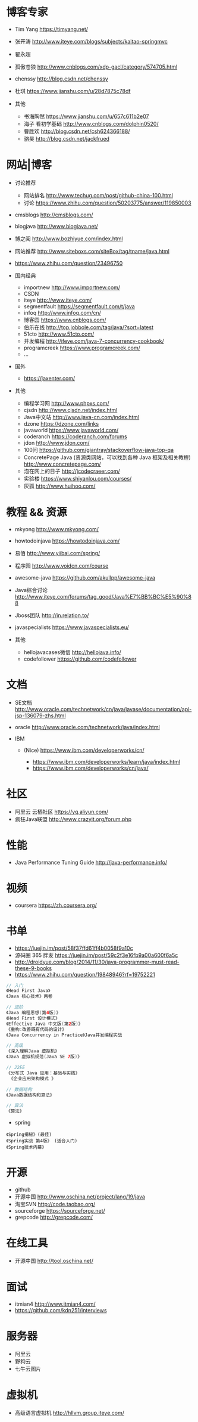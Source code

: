 # 博客专家

- Tim Yang <https://timyang.net/>

- 张开涛 <http://www.iteye.com/blogs/subjects/kaitao-springmvc>

- 翟永超

- 孤傲苍狼 <http://www.cnblogs.com/xdp-gacl/category/574705.html>

- chenssy <http://blog.csdn.net/chenssy>

- 杜琪 <https://www.jianshu.com/u/28d7875c78df>

- 其他

  - 书海陶然 <https://www.jianshu.com/u/657c611b2e07>
  - 海子 看初学基础 <http://www.cnblogs.com/dolphin0520/>
  - 曹胜欢 <http://blog.csdn.net/csh624366188/>
  - 骆昊 <http://blog.csdn.net/jackfrued>

# 网站|博客

- 讨论推荐

  - 网站排名 <http://www.techug.com/post/github-china-100.html>
  - 讨论 <https://www.zhihu.com/question/50203775/answer/119850003>

- cmsblogs <http://cmsblogs.com/>
- blogjava <http://www.blogjava.net/>

- 博之阅 <http://www.bozhiyue.com/index.html>

- 网站推荐 <http://www.siteboxs.com/siteBox/tag/tname/java.html>

- <https://www.zhihu.com/question/23496750>

- 国内经典

  - importnew <http://www.importnew.com/>
  - CSDN
  - iteye <http://www.iteye.com/>
  - segmentfault <https://segmentfault.com/t/java>
  - infoq <http://www.infoq.com/cn/>
  - 博客园 <https://www.cnblogs.com/>
  - 伯乐在线 <http://top.jobbole.com/tag/java/?sort=latest>
  - 51cto <http://www.51cto.com/>
  - 并发编程 <http://ifeve.com/java-7-concurrency-cookbook/>
  - programcreek <https://www.programcreek.com/>
  - ...

- 国外

  - <https://jaxenter.com/>

- 其他

  - 编程学习网 <http://www.phpxs.com/>
  - cjsdn <http://www.cjsdn.net/index.html>
  - Java中文站 <http://www.java-cn.com/index.html>
  - dzone <https://dzone.com/links>
  - javaworld <https://www.javaworld.com/>
  - coderanch <https://coderanch.com/forums>
  - jdon <http://www.jdon.com/>
  - 100问 <https://github.com/giantray/stackoverflow-java-top-qa>
  - ConcretePage Java (资源类网站，可以找到各种 Java 框架及相关教程) <http://www.concretepage.com/>
  - 泡在网上的日子 <http://jcodecraeer.com/>
  - 实验楼 <https://www.shiyanlou.com/courses/>
  - 灰狐 <http://www.huihoo.com/>

# 教程 && 资源

- mkyong <http://www.mkyong.com/>
- howtodoinjava <https://howtodoinjava.com/>
- 易佰 <http://www.yiibai.com/spring/>
- 程序园 <http://www.voidcn.com/course>
- awesome-java <https://github.com/akullpp/awesome-java>
- Java综合讨论 <http://www.iteye.com/forums/tag_good/Java%E7%BB%BC%E5%90%88>
- Jboss团队 <http://in.relation.to/>
- javaspecialists <https://www.javaspecialists.eu/>
- 其他

  - hellojavacases微信 <http://hellojava.info/>
  - codefollower <https://github.com/codefollower>

# 文档

- SE文档 <http://www.oracle.com/technetwork/cn/java/javase/documentation/api-jsp-136079-zhs.html>
- oracle <http://www.oracle.com/technetwork/java/index.html>
- IBM

  - (Nice) <https://www.ibm.com/developerworks/cn/>

    - <https://www.ibm.com/developerworks/learn/java/index.html>
    - <https://www.ibm.com/developerworks/cn/java/>

# 社区

- 阿里云 云栖社区 <https://yq.aliyun.com/>
- 疯狂Java联盟 <http://www.crazyit.org/forum.php>

# 性能

- Java Performance Tuning Guide <http://java-performance.info/>

# 视频

- coursera <https://zh.coursera.org/>

# 书单

- <https://juejin.im/post/58f37ffd61ff4b0058f9a10c>
- 源码圈 365 胖友 <https://juejin.im/post/59c2f3e16fb9a00a600f6a5c>
- <http://droidyue.com/blog/2014/11/30/java-programmer-must-read-these-9-books>
- <https://www.zhihu.com/question/19848946?rf=19752221>

```java
// 入门
《Head First Java》
《Java 核心技术》两卷

// 进阶  
《Java 编程思想(第4版)》  
《Head First 设计模式》   
《Effective Java 中文版(第2版)》  
《重构:改善既有代码的设计》  
《Java Concurrency in Practice》Java并发编程实战

// 高级  
《深入理解Java 虚拟机》  
《Java 虚拟机规范(Java SE 7版)》

// J2EE  
《分布式 Java 应用：基础与实践》  
 《企业应用架构模式 》

// 数据结构  
《Java数据结构和算法》

// 算法  
《算法》
```

- spring

```shell
《Spring揭秘》(最佳)
《Spring实战 第4版》 (适合入门)
《Spring技术内幕》
```

# 开源

- github
- 开源中国 <http://www.oschina.net/project/lang/19/java>
- 淘宝SVN <http://code.taobao.org/>
- sourceforge <https://sourceforge.net/>
- grepcode <http://grepcode.com/>

# 在线工具

- 开源中国 <http://tool.oschina.net/>

# 面试

- itmian4 <http://www.itmian4.com/>
- <https://github.com/kdn251/interviews>

# 服务器

- 阿里云
- 野狗云
- 七牛云图片

# 虚拟机

- 高级语言虚拟机 <http://hllvm.group.iteye.com/>

